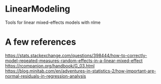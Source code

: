 # LinearModeling
Tools for linear mixed-effects models with nlme

# A few references
https://stats.stackexchange.com/questions/398444/how-to-correctly-model-repeated-measures-random-effects-in-a-linear-mixed-effect
https://rcompanion.org/handbook/G_03.html
https://blog.minitab.com/en/adventures-in-statistics-2/how-important-are-normal-residuals-in-regression-analysis
